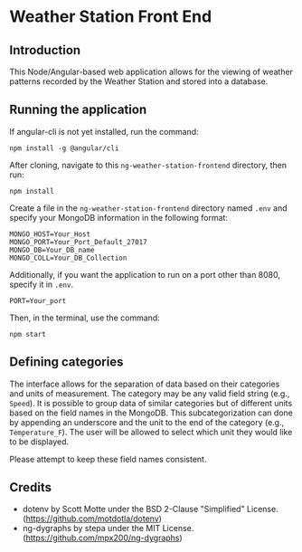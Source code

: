 # Weather Station Front End

## Introduction

This Node/Angular-based web application allows for the viewing of weather patterns recorded by the Weather Station and stored into a database.

## Running the application

If angular-cli is not yet installed, run the command:
```
npm install -g @angular/cli
```


After cloning, navigate to this `ng-weather-station-frontend` directory, then run:
```
npm install
```

Create a file in the `ng-weather-station-frontend` directory named `.env` and specify your MongoDB information in the following format:
```
MONGO_HOST=Your_Host
MONGO_PORT=Your_Port_Default_27017
MONGO_DB=Your_DB_name
MONGO_COLL=Your_DB_Collection
```
Additionally, if you want the application to run on a port other than 8080, specify it in `.env`.
```
PORT=Your_port
```

Then, in the terminal, use the command:
```
npm start
```


## Defining categories

The interface allows for the separation of data based on their categories and units of measurement. The category may be any valid field string (e.g., `Speed`). It is possible to group data of similar categories but of different units based on the field names in the MongoDB. This subcategorization can done by appending an underscore and the unit to the end of the category (e.g., `Temperature_F`). The user will be allowed to select which unit they would like to be displayed.

Please attempt to keep these field names consistent.


## Credits

- dotenv by Scott Motte under the BSD 2-Clause "Simplified" License. (https://github.com/motdotla/dotenv)
- ng-dygraphs by stepa under the MIT License. (https://github.com/mpx200/ng-dygraphs)

